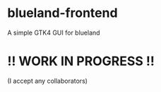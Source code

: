 # blueland-frontend
A simple GTK4 GUI for blueland

# !! WORK IN PROGRESS !!
(I accept any collaborators)
